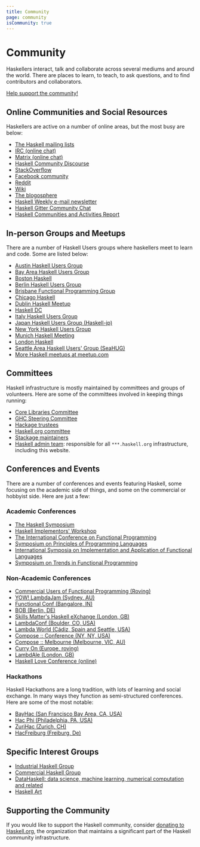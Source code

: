 ```yaml
---
title: Community
page: community
isCommunity: true
---
```


# Community

Haskellers interact, talk and collaborate across several mediums and around the world. There are places to learn, to teach, to ask questions, and to find contributors and collaborators.

[Help support the community!](/donations/)

## Online Communities and Social Resources


Haskellers are active on a number of online areas, but the most busy are below:

*   [The Haskell mailing lists](/mailing-lists/)
*   [IRC (online chat)](/irc/)
*   [Matrix (online chat)](https://matrix.to/#/#haskell:matrix.org)
*   [Haskell Community Discourse](https://discourse.haskell.org)
*   [StackOverflow](http://stackoverflow.com/questions/tagged?tagnames=haskell)
*   [Facebook community](https://www.facebook.com/groups/programming.haskell/)
*   [Reddit](http://www.reddit.com/r/haskell)
*   [Wiki](https://wiki.haskell.org)
*   [The blogosphere](http://planet.haskell.org/)
*   [Haskell Weekly e-mail newsletter](https://haskellweekly.news/)
*   [Haskell Gitter Community Chat](https://gitter.im/haskell-chat)
*   [Haskell Communities and Activities Report](https://wiki.haskell.org/Haskell_Communities_and_Activities_Report)

## In-person Groups and Meetups

There are a number of Haskell Users groups where haskellers meet to learn and code. Some are listed below:

*   [Austin Haskell Users Group](http://www.meetup.com/ATX-Haskell/)
*   [Bay Area Haskell Users Group](http://www.meetup.com/Bay-Area-Haskell-Users-Group/)
*   [Boston Haskell](http://www.meetup.com/Boston-Haskell/)
*   [Berlin Haskell Users Group](http://www.meetup.com/berlinhug/)
*   [Brisbane Functional Programming Group](http://www.meetup.com/Brisbane-Functional-Programming-Group/)
*   [Chicago Haskell](http://ChicagoHaskell.com/)
*   [Dublin Haskell Meetup](https://www.meetup.com/haskell-dublin-meetup/)
*   [Haskell DC](https://www.meetup.com/Haskell-DC/)
*   [Italy Haskell Users Group](http://www.haskell-ita.it/)
*   [Japan Haskell Users Group (Haskell-jp)](http://haskell.jp/)
*   [New York Haskell Users Group](http://www.meetup.com/NY-Haskell/)
*   [Munich Haskell Meeting](https://muenchen.haskell.bayern/)
*   [London Haskell](http://www.meetup.com/London-Haskell/)
*   [Seattle Area Haskell Users' Group (SeaHUG)](http://seattlehaskell.org/)
*   [More Haskell meetups at meetup.com](http://www.meetup.com/find/?allMeetups=true&keywords=Haskell&radius=Infinity)

## Committees

Haskell infrastructure is mostly maintained by committees and groups of volunteers.  Here are some of the committees involved in keeping things running:

*   [Core Libraries Committee](https://wiki.haskell.org/Core_Libraries_Committee)
*   [GHC Steering Committee](https://github.com/ghc-proposals/ghc-proposals)
*   [Hackage trustees](https://wiki.haskell.org/Hackage_trustees)
*   [Haskell.org committee](/haskell-org-committee)
*   [Stackage maintainers](https://docs.haskellstack.org/en/stable/maintainers/team_process/)
*   [Haskell admin team](https://github.com/haskell-infra/haskell-admins/): responsible for all `***.haskell.org` infrastructure, including this website.

## Conferences and Events

There are a number of conferences and events featuring Haskell, some focusing on the academic side of things, and some on the commercial or hobbyist side. Here are just a few:

### Academic Conferences

*   [The Haskell Symposium](https://www.haskell.org/haskell-symposium/)
*   [Haskell Implementors' Workshop](https://wiki.haskell.org/HaskellImplementorsWorkshop)
*   [The International Conference on Functional Programming](http://www.icfpconference.org/)
*   [Symposium on Principles of Programming Languages](https://www.sigplan.org/Conferences/POPL/)
*   [International Symposia on Implementation and Application of Functional Languages](http://www.ifl-symposia.org/)
*   [Symposium on Trends in Functional Programming](http://www.tifp.org/)

### Non-Academic Conferences

*   [Commercial Users of Functional Programming (Roving)](http://cufp.org/)
*   [YOW! LambdaJam (Sydney, AU)](http://lambdajam.yowconference.com.au/)
*   [Functional Conf (Bangalore, IN)](http://functionalconf.com/)
*   [BOB (Berlin, DE)](http://bobkonf.de/)
*   [Skills Matter's Haskell eXchange (London, GB)](https://skillsmatter.com/conferences/11741-haskell-exchange-2019)
*   [LambdaConf (Boulder, CO, USA)](http://lambdaconf.us/)
*   [Lambda World (Cádiz, Spain and Seattle, USA)](http://www.lambda.world/)
*   [Compose :: Conference (NY, NY, USA)](http://composeconference.org)
*   [Compose :: Melbourne (Melbourne, VIC, AU)](http://composeconference.org)
*   [Curry On (Europe, roving)](http://www.curry-on.org/)
*   [LambdAle (London, GB)](https://lambdale.org/)
*   [Haskell Love Conference (online)](https://haskell.love)

### Hackathons

Haskell Hackathons are a long tradition, with lots of learning and social exchange. In many ways they function as semi-structured conferences. Here are some of the most notable:

*   [BayHac (San Francisco Bay Area, CA, USA)](https://wiki.haskell.org/BayHac)
*   [Hac Phi (Philadelphia, PA, USA)](https://wiki.haskell.org/Hac_Phi)
*   [ZuriHac (Zurich, CH)](https://wiki.haskell.org/ZuriHac)
*   [HacFreiburg (Freiburg, De)](https://wiki.haskell.org/HacFreiburg2017)

## Specific Interest Groups

*   [Industrial Haskell Group](http://industry.haskell.org/)
*   [Commercial Haskell Group](http://commercialhaskell.com/)
*   [DataHaskell: data science, machine learning, numerical computation and related](http://www.datahaskell.org/)
*   [Haskell Art](http://lurk.org/groups/haskell-art/)

## Supporting the Community

If you would like to support the Haskell community, consider [donating to Haskell.org](../donations), the organization that maintains a significant part of the Haskell community infrastructure.

